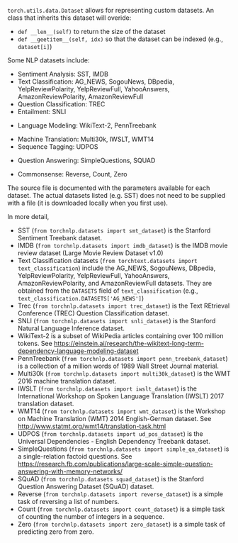 `torch.utils.data.Dataset` allows for representing custom datasets. An class that inherits this dataset will overide:
- `def __len__(self)` to return the size of the dataset
- `def __geetitem__(self, idx)` so that the dataset can be indexed (e.g., `dataset[i]`)

Some NLP datasets include:
- Sentiment Analysis: SST, IMDB
- Text Classification: AG_NEWS, SogouNews, DBpedia, YelpReviewPolarity, YelpReviewFull, YahooAnswers, AmazonReviewPolarity, AmazonReviewFull
- Question Classification: TREC
- Entailment: SNLI
<!-- - Entailment: SNLI , MultiNLI -->
- Language Modeling: WikiText-2, PennTreebank
<!-- - Language Modeling: WikiText-2, WikiText103, PennTreebank -->
- Machine Translation: Multi30k, IWSLT, WMT14
- Sequence Tagging: UDPOS
<!-- - Sequence Tagging: UDPOS, CoNLL2000Chunking -->
- Question Answering: SimpleQuestions, SQUAD
<!-- - Question Answering: BABI20, SimpleQuestions, SQUAD -->
- Commonsense: Reverse, Count, Zero

<!-- Each of them can be imported from torchtext.datasets with their name above (e.g., SST for sentiment analysis with `import torchtext.datasets.SST`).  -->
The source file is documented with the parameters available for each dataset. The actual datasets listed (e.g. SST) does not need to be supplied with a file (it is downloaded locally when you first use).

In more detail,
- SST (`from torchnlp.datasets import smt_dataset`) is the Stanford Sentiment Treebank dataset.
- IMDB (`from torchnlp.datasets import imdb_dataset`) is the IMDB movie review dataset (Large Movie Review Dataset v1.0)
- Text Classification datasets (`from torchtext.datasets import text_classification`) include the AG_NEWS, SogouNews, DBpedia, YelpReviewPolarity, YelpReviewFull, YahooAnswers, AmazonReviewPolarity, and AmazonReviewFull datasets. They are obtained from the `DATASETS` field of `text_classification` (e.g., `text_classification.DATASETS['AG_NEWS']`)
- Trec (`from torchnlp.datasets import trec_dataset`) is the Text REtrieval Conference (TREC) Question Classification dataset.
- SNLI (`from torchnlp.datasets import snli_dataset`) is the Stanford Natural Language Inference dataset.
- WikiText-2 is a subset of WikiPedia articles containing over 100 million tokens. See https://einstein.ai/research/the-wikitext-long-term-dependency-language-modeling-dataset 
- PennTreebank (`from torchnlp.datasets import penn_treebank_dataset`) is a collection of a million words of 1989 Wall Street Journal material.
- Multi30k (`from torchnlp.datasets import multi30k_dataset`) is the WMT 2016 machine translation dataset.
- IWSLT (`from torchnlp.datasets import iwslt_dataset`) is the International Workshop on Spoken Language Translation (IWSLT) 2017 translation dataset.
- WMT14 (`from torchnlp.datasets import wmt_dataset`) is the Workshop on Machine Translation (WMT) 2014 English-German dataset. See http://www.statmt.org/wmt14/translation-task.html
- UDPOS (`from torchnlp.datasets import ud_pos_dataset`) is the Universal Dependencies - English Dependency Treebank dataset. 
- SimpleQuestions (`from torchnlp.datasets import simple_qa_dataset`) is a single-relation factoid questions. See https://research.fb.com/publications/large-scale-simple-question-answering-with-memory-networks/
- SQuAD (`from torchnlp.datasets squad_dataset`) is the Stanford Question Answering Dataset (SQuAD) dataset.
- Reverse (`from torchnlp.datasets import reverse_dataset`) is a simple task of reversing a list of numbers.
- Count (`from torchnlp.datasets import count_dataset`) is a simple task of counting the number of integers in a sequence.
- Zero (`from torchnlp.datasets import zero_dataset`) is a simple task of predicting zero from zero.
